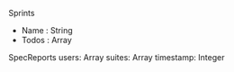 Sprints
* Name    :   String
* Todos   :   Array



SpecReports
users: Array
suites: Array
timestamp: Integer

